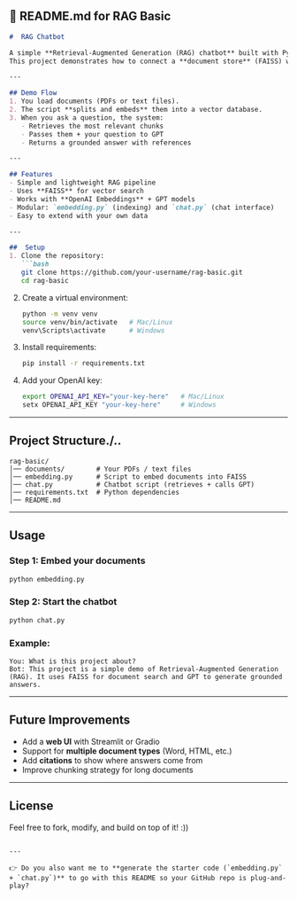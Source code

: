 
## 📄 README.md for RAG Basic

````markdown
#  RAG Chatbot

A simple **Retrieval-Augmented Generation (RAG) chatbot** built with Python.  
This project demonstrates how to connect a **document store** (FAISS) with an **LLM (OpenAI GPT)** so the bot can answer questions based on your own data.

---

## Demo Flow
1. You load documents (PDFs or text files).  
2. The script **splits and embeds** them into a vector database.  
3. When you ask a question, the system:  
   - Retrieves the most relevant chunks  
   - Passes them + your question to GPT  
   - Returns a grounded answer with references  

---

## Features
- Simple and lightweight RAG pipeline  
- Uses **FAISS** for vector search  
- Works with **OpenAI Embeddings** + GPT models  
- Modular: `embedding.py` (indexing) and `chat.py` (chat interface)  
- Easy to extend with your own data  

---

##  Setup
1. Clone the repository:
   ```bash
   git clone https://github.com/your-username/rag-basic.git
   cd rag-basic
````

2. Create a virtual environment:

   ```bash
   python -m venv venv
   source venv/bin/activate   # Mac/Linux
   venv\Scripts\activate      # Windows
   ```

3. Install requirements:

   ```bash
   pip install -r requirements.txt
   ```

4. Add your OpenAI key:

   ```bash
   export OPENAI_API_KEY="your-key-here"   # Mac/Linux
   setx OPENAI_API_KEY "your-key-here"     # Windows
   ```

---

## Project Structure./..

```
rag-basic/
│── documents/        # Your PDFs / text files
│── embedding.py      # Script to embed documents into FAISS
│── chat.py           # Chatbot script (retrieves + calls GPT)
│── requirements.txt  # Python dependencies
│── README.md
```

---

## Usage

### Step 1: Embed your documents

```bash
python embedding.py
```

### Step 2: Start the chatbot

```bash
python chat.py
```

### Example:

```
You: What is this project about?
Bot: This project is a simple demo of Retrieval-Augmented Generation (RAG). It uses FAISS for document search and GPT to generate grounded answers.
```

---

## Future Improvements

* Add a **web UI** with Streamlit or Gradio
* Support for **multiple document types** (Word, HTML, etc.)
* Add **citations** to show where answers come from
* Improve chunking strategy for long documents

---

## License

Feel free to fork, modify, and build on top of it! :))

```

---

👉 Do you also want me to **generate the starter code (`embedding.py` + `chat.py`)** to go with this README so your GitHub repo is plug-and-play?
```
